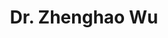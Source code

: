 ---
layout: page
title: Dr. Zhenghao Wu
description: Assistant Professor<br>Department of Chemistry<br>Xi'an Jiaotong Liverpool University<br>Email&#58; zhenghao.wu@xjtlu.edu.cn
img: assets/img/zhenghao_wu.jpg
redirect: https://scholar.xjtlu.edu.cn/en/persons/ZhenghaoWu
importance: 1
category: Principal Investigator
horizontal: true
---